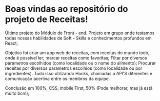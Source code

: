 # Boas vindas ao repositório do projeto de Receitas!

Último projeto do Módulo de Front - end. Projeto em grupo onde testamos
todas nossas habilidades de Soft - Skills e conhecimentos profundos em React;

Objetivo foi criar um app web de receitas, com receitas do mundo todo, onde é possivel
ler; marcar receitas como favoritas; Filtar por diversos parametros escolhidos (como localidade ou o nome do alimento); Procurar
receitas por diversos parametros escolhios (como localidade ou por ingredientes). Tudo isso utilizando Hooks,
chamadas a API'S diferentes e comunicação acertiva entre os membros da equipe.

Conclusão em 100%, CSS, mobile First, 50% (Pode melhorar, mas já está muito bom);
